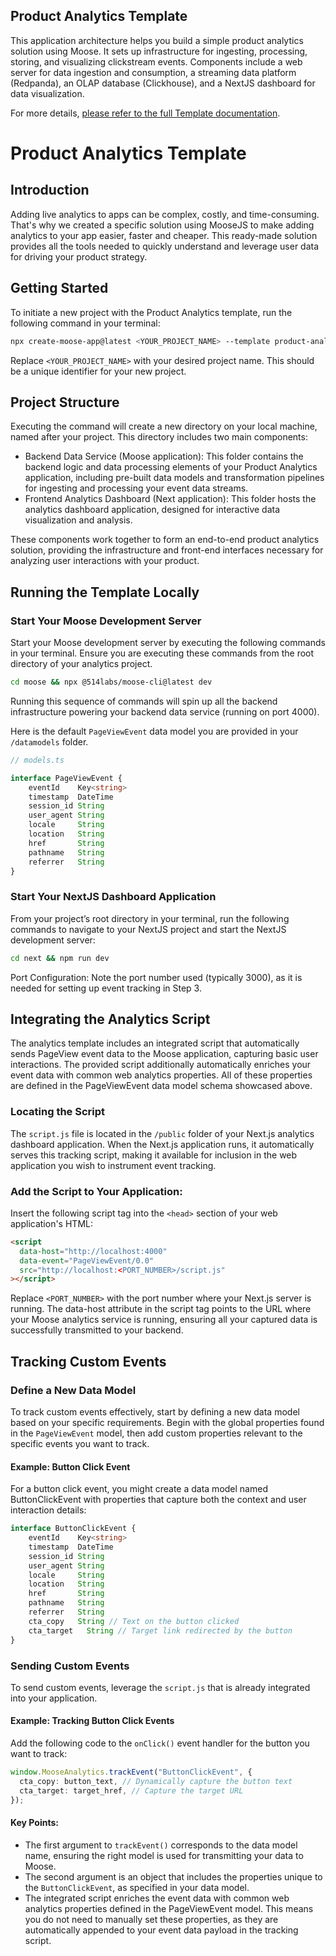 ## Product Analytics Template

This application architecture helps you build a simple product analytics solution using Moose. It sets up infrastructure for ingesting, processing, storing, and visualizing clickstream events. Components include a web server for data ingestion and consumption, a streaming data platform (Redpanda), an OLAP database (Clickhouse), and a NextJS dashboard for data visualization.

For more details, [please refer to the full Template documentation](https://docs.moosejs.com/templates/product-analytics).
# Product Analytics Template

## Introduction

Adding live analytics to apps can be complex, costly, and time-consuming. That's why we created a specific solution using MooseJS to make adding analytics to your app easier, faster and cheaper. This ready-made solution provides all the tools needed to quickly understand and leverage user data for driving your product strategy.

## Getting Started

To initiate a new project with the Product Analytics template, run the following command in your terminal:

```bash
npx create-moose-app@latest <YOUR_PROJECT_NAME> --template product-analytics
```

Replace `<YOUR_PROJECT_NAME>` with your desired project name. This should be a unique identifier for your new project.

## Project Structure

Executing the command will create a new directory on your local machine, named after your project. This directory includes two main components:

- Backend Data Service (Moose application): This folder contains the backend logic and data processing elements of your Product Analytics application, including pre-built data models and transformation pipelines for ingesting and processing your event data streams.
- Frontend Analytics Dashboard (Next application): This folder hosts the analytics dashboard application, designed for interactive data visualization and analysis.

These components work together to form an end-to-end product analytics solution, providing the infrastructure and front-end interfaces necessary for analyzing user interactions with your product.

## Running the Template Locally

### Start Your Moose Development Server

Start your Moose development server by executing the following commands in your terminal. Ensure you are executing these commands from the root directory of your analytics project.

```bash
cd moose && npx @514labs/moose-cli@latest dev
```

Running this sequence of commands will spin up all the backend infrastructure powering your backend data service (running on port 4000).

Here is the default `PageViewEvent` data model you are provided in your `/datamodels` folder.

```typescript
// models.ts

interface PageViewEvent {
    eventId    Key<string>
    timestamp  DateTime
    session_id String
    user_agent String
    locale     String
    location   String
    href       String
    pathname   String
    referrer   String
}
```

### Start Your NextJS Dashboard Application

From your project’s root directory in your terminal, run the following commands to navigate to your NextJS project and start the NextJS development server:

```bash
cd next && npm run dev
```

Port Configuration: Note the port number used (typically 3000), as it is needed for setting up event tracking in Step 3.

## Integrating the Analytics Script

The analytics template includes an integrated script that automatically sends PageView event data to the Moose application, capturing basic user interactions. The provided script additionally automatically enriches your event data with common web analytics properties. All of these properties are defined in the PageViewEvent data model schema showcased above.

### Locating the Script

The `script.js` file is located in the `/public` folder of your Next.js analytics dashboard application.
When the Next.js application runs, it automatically serves this tracking script, making it available for inclusion in the web application you wish to instrument event tracking.

### Add the Script to Your Application:

Insert the following script tag into the `<head>` section of your web application's HTML:

```html
<script
  data-host="http://localhost:4000"
  data-event="PageViewEvent/0.0"
  src="http://localhost:<PORT_NUMBER>/script.js"
></script>
```

Replace `<PORT_NUMBER>` with the port number where your Next.js server is running.
The data-host attribute in the script tag points to the URL where your Moose analytics service is running, ensuring all your captured data is successfully transmitted to your backend.

## Tracking Custom Events

### Define a New Data Model

To track custom events effectively, start by defining a new data model based on your specific requirements. Begin with the global properties found in the `PageViewEvent` model, then add custom properties relevant to the specific events you want to track.

#### Example: Button Click Event

For a button click event, you might create a data model named ButtonClickEvent with properties that capture both the context and user interaction details:

```typescript
interface ButtonClickEvent {
    eventId    Key<string>
    timestamp  DateTime
    session_id String
    user_agent String
    locale     String
    location   String
    href       String
    pathname   String
    referrer   String
    cta_copy   String // Text on the button clicked
    cta_target   String // Target link redirected by the button
}
```

### Sending Custom Events

To send custom events, leverage the `script.js` that is already integrated into your application.

#### Example: Tracking Button Click Events

Add the following code to the `onClick()` event handler for the button you want to track:

```typescript
window.MooseAnalytics.trackEvent("ButtonClickEvent", {
  cta_copy: button_text, // Dynamically capture the button text
  cta_target: target_href, // Capture the target URL
});
```

#### Key Points:

- The first argument to `trackEvent()` corresponds to the data model name, ensuring the right model is used for transmitting your data to Moose.
- The second argument is an object that includes the properties unique to the `ButtonClickEvent`, as specified in your data model.
- The integrated script enriches the event data with common web analytics properties defined in the PageViewEvent model. This means you do not need to manually set these properties, as they are automatically appended to your event data payload in the tracking script.
